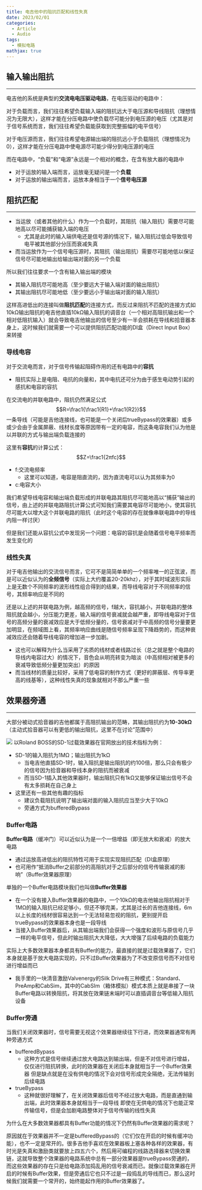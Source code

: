 ```yaml
---
title: 电吉他中的阻抗匹配和线性失真
date: 2023/02/01
categories:
  - Article
  - Audio
tags: 
  - 模拟电路
mathjax: true
---
```

## 输入输出阻抗
---
电吉他的系统是典型的**交流电电压驱动电路**，在电压驱动的电路中：

对于负载而言，我们往往希望负载输入端的阻抗远大于电压源和导线阻抗（理想情况为无限大），这样才能在分压电路中使负载尽可能分到电压源的电压（尤其是对于信号系统而言，我们往往希望负载能获取到完整振幅的电平信号）

对于电压源而言，我们往往希望电源输出端的阻抗远小于负载阻抗（理想情况为0），这样才能在分压电路中使电源尽可能少得分到电压源的电压

而在电路中，“负载”和“电源”永远是一个相对的概念，在含有放大器的电路中
- 对于运放的输入端而言，运放毫无疑问是一个**负载**
- 对于运放的输出端而言，运放本身相当于一个**信号电压源**

## 阻抗匹配
---
- 当运放（或者其他的什么）作为一个负载时，其阻抗（输入阻抗）需要尽可能地高以尽可能捕获输入端的电压
    - 尤其是此时的输入端供电还是信号源的情况下，输入阻抗过低会导致信号电平被其他部分分压而衰减失真
- 而当运放作为一个信号电压源时，其阻抗（输出阻抗）需要尽可能地低以保证信号尽可能地输出给输出端对面的另一个负载

所以我们往往要求一个含有输入输出端的模块
- 其输入阻抗尽可能地高（至少要远大于输入端对面的输出阻抗）
- 其输出阻抗尽可能地低（至少要远小于输出端对面的输入阻抗）

这样高进低出的连接叫做**阻抗匹配**的连接方式，而反过来阻抗不匹配的连接方式如10kΩ输出阻抗的电吉他直插10kΩ输入阻抗的调音台（一个相对高阻抗输出和一个相对低阻抗输入）就会导致电吉他输出的信号至少有一半会损耗在导线和拾音器本身上，这时候我们就需要一个可以提供阻抗匹配功能的DI盒（Direct Input Box）来转接

### 导线电容
对于交流电而言，对于信号传输起阻碍作用的还有电路中的**容抗**
- 阻抗实际上是电阻、电抗的向量和，其中电抗还可分为由于感生电动势引起的感抗和电容的容抗

在交流电的并联电路中，阻抗仍然满足公式
$$R=\frac1{\frac1{R1}+\frac1{R2}}$$
一条导线（可能是吉他连接线，也可能是一个关闭后trueBypass的效果器）或多或少会由于金属屏蔽、线材长度等原因带有一定的电容，而这条电容我们认为他是以并联的方式与输出端负载连接的

这里有**容抗**的计算公式：
$$Z=\frac1{2πfc}$$
- f:交流电频率
    - 这里可以知道，电容是阻直流的，因为直流电可以认为其频率为0
- c:电容大小

我们希望导线电容和输出端负载形成的并联电路其阻抗尽可能地高以“捕获”输出的信号，由上述的并联电路阻抗计算公式可知我们需要其电容尽可能地小，使其容抗尽可能大以增大这个并联电路的阻抗（此时这个电容的存在就像串联电路中的导线内阻一样讨厌）

但是我们还能从容抗公式中发现另一个问题：电容的容抗是会随着信号电平频率而发生变化的

### 线性失真
对于电吉他输出的交流信号而言，它可不是简简单单的一个频率唯一的正弦波，而是可以近似认为的**全频信号**（实际上大约覆盖20-20khz），对于其时域波形实际上是无数个不同频率的波形线性组合得到的结果，而导线电容对于不同频率的信号，其频率响应是不同的

还是以上述的并联电路为例，越高频的信号，f越大，容抗越小，并联电路的整体阻抗就会越小，分压能力更差，输入端的信号衰减就会越严重，即导线电容对于信号的高频分量的衰减效应是大于低频分量的，信号衰减对于中高频的信号分量要更加明显，在频域图上看，其频率响应曲线是随信号频率呈现下降趋势的，而这种衰减效应还会随着导线电容的增加进一步加剧。
- 这也可以解释为什么当采用了劣质的线材或者线路过长（总之就是整个电路的导线内电容过大）的情况下，音色会从明亮转变为暗淡（中高频相对被更多的衰减导致低频分量更加突出）的原因
- 而当线材的质量比较好，采用了低电容的制作方式（更好的屏蔽层、传导率更高的线基等），这种线性失真的现象就相对不那么严重一些

## 效果器旁通
---
大部分被动式拾音器的吉他都属于高阻抗输出的范畴，其输出阻抗约为**10-30kΩ**（主动式拾音器可以有更低的输出阻抗，这里不在讨论”范围中）

![](/images/posts//20230202023944.png )
以Roland BOSS的SD-1过载效果器在官网放出的技术指标为例：
- SD-1的输入阻抗为1MΩ；输出阻抗为1kΩ
    - 当电吉他直插SD-1时，输入阻抗是输出阻抗的约100倍，那么只会有极少的信号因为拾音器和导线本身的阻抗而被衰减
    - 而当SD-1插入其他效果器时，输出阻抗只有1kΩ又能够保证输出信号不会有太多损耗在自己身上
- 这里还有一些其他有趣的指标
    - 建议负载阻抗说明了输出端对面的输入阻抗应当至少大于10kΩ
    - 旁通方式为bufferedBypass

### Buffer电路

**Buffer电路**（缓冲门）可以近似认为是一个一倍增益（即无放大和衰减）的放大电路
- 通过运放高进低出的阻抗特性可用于实现实现阻抗匹配（DI盒原理）
- 也可用作“抵消Buffer之前部分的高阻抗对于之后部分的信号传输衰减的影响”（Buffer效果器原理）

单独的一个Buffer电路模块我们也叫做**Buffer效果器**
- 在一个没有接入Buffer效果器的电路中，一个10kΩ的电吉他输出阻抗相对于1MΩ的输入阻抗已经足够小，但还不够完美，尤其是过长的吉他连接线，6m以上长度的线材很容易达到一个无法轻易忽视的阻抗，更别提开启trueBypass的效果器本身也是一段导线
- 当接入Buffer效果器后，从其输出端我们会获得一个强度和波形与原信号几乎一样的电平信号，但此时输出阻抗大大降低，大大增强了后续电路的负载能力

实际上大多数效果器本身都具有Buffer的能力，最直接的就是过载效果器了，它们本身就是基于放大电路实现的，只不过Buffer效果器为了不改变原信号而不对信号进行增益而已
- 我手里的一块清音激励Valvenergy的Silk Drive有三种模式：Standard、PreAmp和CabSim，其中的CabSIm（箱体模拟）模式本质上就是串接了一块Buffer电路以转换阻抗，将其放在效果链末端时可以直插调音台等低输入阻抗设备

### Buffer旁通
当我们关闭效果器时，信号需要无视这个效果器继续往下行进，而效果器通常有两种旁通方式
- bufferedBypass
    - 这种方式是信号继续通过放大电路达到输出端，但是不对信号进行增益，仅仅进行阻抗转换，此时的效果器在关闭后本身就相当于一个Buffer效果器
但是缺点就是在没有供电的情况下会对信号形成完全隔绝，无法传输到后续电路
- trueBypass
    - 这种就很好理解了，在关闭效果器后信号不经过放大电路，而是直通到输出端，此时效果器本身就相当于一段导线
即使在无供电的情况下也能正常传输信号，但是会加剧电路整体对于信号传输的线性失真

为什么在大多数效果器都具有Buffer功能的情况下仍然有Buffer效果器的需求呢？

原因就在于效果器并不一定是bufferedBypass的（它们仅在开启的时候有缓冲功能），也不一定是常开的。很多吉他手喜欢在效果器板上塞各种各样的效果器，有时光是失真和激励类就要放上四五六个，然后用可编程的线路选择器来切换效果链，这就导致整个效果器的电路系统中总有一部分效果器是trueBypass旁通的，而这些效果器的存在只是给电路添加捣乱用的信号衰减而已。就像过载效果器在开启的时候有Buffer效果，但是旁通后它也只不过是一段捣乱的导线而已，那么这时候我们就需要一个常开的，始终能起作用的Buffer效果器了。